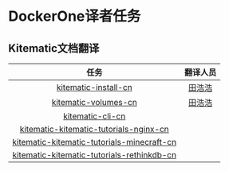 # DockerOne译者任务


## Kitematic文档翻译

| 任务 | 翻译人员
|:------:|:----------:
| [kitematic-install-cn](https://github.com/DockerOne-CN/kitematic-docs-CN/blob/master/kitematic-install-cn.md) | [田浩浩](http://dockerone.com/people/llitfkitfk) |
| [kitematic-volumes-cn](https://github.com/DockerOne-CN/kitematic-docs-CN/blob/master/kitematic-volumes-cn.md) |[田浩浩](http://dockerone.com/people/llitfkitfk)  |
| [kitematic-cli-cn](https://github.com/DockerOne-CN/kitematic-docs-CN/blob/master/kitematic-cli-cn.md) | |
| [kitematic-kitematic-tutorials-nginx-cn](https://github.com/DockerOne-CN/kitematic-docs-CN/blob/master/kitematic-tutorials-nginx-cn.md) | |
| [kitematic-kitematic-tutorials-minecraft-cn](https://github.com/DockerOne-CN/kitematic-docs-CN/blob/master/kitematic-tutorials-minecraft-cn.md) | |
| [kitematic-kitematic-tutorials-rethinkdb-cn](https://github.com/DockerOne-CN/kitematic-docs-CN/blob/master/kitematic-tutorials-rethinkdb-cn.md) | |



